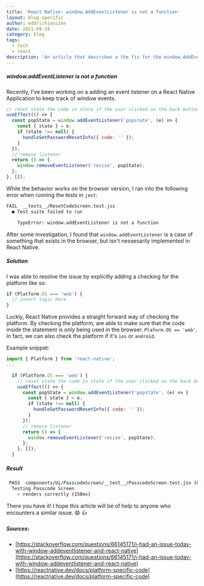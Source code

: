 ```yaml
---
title: 'React Native: window.AddEventListener is not a function'
layout: blog-specific
author: eddrichjanzzen
date: 2021-09-19
category: blog
tags:
  - tech
  - react
description: 'An article that describes a the fix for the window.AddEventListener is not a function.'
---
```


##### window.addEventListener is not a function

Recently, I've been working on a adding an event listener on a React Native Application to keep track of window events.

```js
// reset state the code in state if the user clicked on the back button in browser
useEffect(() => {
  const popState = window.addEventListener('popstate', (e) => {
    const { state } = e;
    if (state !== null) {
      handleSetPasswordResetInfo({ code: '' });
    }
  });
  // remove listener
  return () => {
    window.removeEventListener('resize', popState);
  };
}, []);
```

While the behavior works on the browser version, I ran into the following error when running the tests in `jest`:

```bash
FAIL  __tests__/ResetCodeScreen.test.jsx
  ● Test suite failed to run

    TypeError: window.addEventListener is not a function
```

After some investigation, I found that `window.addEventListener` is a case of something that exists in the browser, but isn't nessesarily implemented in React Native.

##### Solution

I was able to resolve the issue by explicitly adding a checking for the platform like so:

```js
if (Platform.OS === 'web') {
  // insert logic here
}
```

Luckly, React Native provides a straight forward way of checking the platform. By checking the platform, are able to make sure that the code inside the statement is only being used in the browser. `Plaform.OS == 'web'`. In fact, we can also check the platform if it's `ios` or `android`.

Example snippet:

```js
import { Platform } from 'react-native';
...

  if (Platform.OS === 'web') {
    // reset state the code in state if the user clicked on the back button in browser
    useEffect(() => {
      const popState = window.addEventListener('popstate', (e) => {
        const { state } = e;
        if (state !== null) {
          handleSetPasswordResetInfo({ code: '' });
        }
      });
      // remove listener
      return () => {
        window.removeEventListener('resize', popState);
      };
    }, []);
  }
```

##### Result

```bash
 PASS  components/Ui/PasscodeScreen/__test__/PasscodeScreen.test.jsx (6.476s)
  Testing Passcode Screen
    ✓ renders correctly (158ms)
```

There you have it! I hope this article will be of help to anyone who encounters a similar issue. :smile: :thumbsup:

##### Sources:

- [https://stackoverflow.com/questions/66145171/i-had-an-issue-today-with-window-addeventlistener-and-react-native](https://stackoverflow.com/questions/66145171/i-had-an-issue-today-with-window-addeventlistener-and-react-native)
- [https://reactnative.dev/docs/platform-specific-code](https://reactnative.dev/docs/platform-specific-code)
